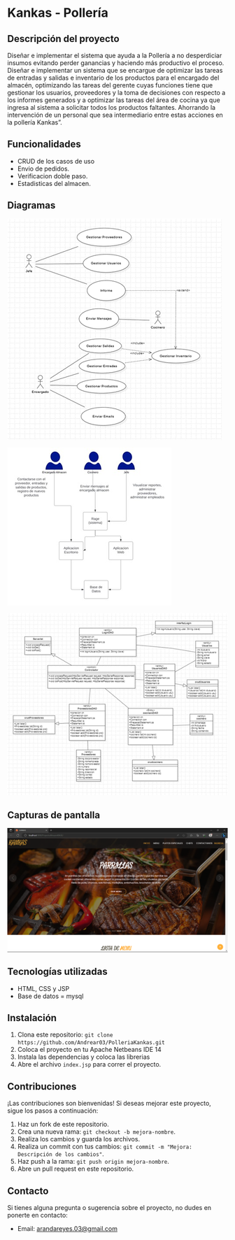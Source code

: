 # Kankas - Pollería

## Descripción del proyecto

Diseñar e implementar el sistema que ayuda a la Pollería a no desperdiciar insumos evitando perder ganancias y haciendo más productivo el proceso.  Diseñar e implementar un sistema que se encargue de optimizar las tareas de entradas y salidas e inventario de los productos para el encargado del almacén, optimizando las tareas del gerente cuyas funciones tiene que gestionar los usuarios, proveedores y la toma de decisiones con respecto a los informes generados y a optimizar las tareas del área de cocina ya que ingresa al sistema a solicitar todos los productos faltantes. Ahorrando la intervención de un personal que sea intermediario entre estas acciones en la pollería Kankas”.

## Funcionalidades

- CRUD de los casos de uso
- Envio de pedidos.
- Verificacion doble paso.
- Estadisticas del almacen.

## Diagramas

![Diagrama de Caso de Usos](img/casouso.png)

![Diagrama de Contexto](img/contexto.jpg)

![Diagrama de Clases](img/dcw.png)

## Capturas de pantalla

![Captura de pantalla 1](img/Captura.png)

## Tecnologías utilizadas

- HTML, CSS y JSP
- Base de datos = mysql 

## Instalación

1. Clona este repositorio: `git clone https://github.com/Andrear03/PolleriaKankas.git`
2. Coloca el proyecto en tu Apache Netbeans IDE 14
3. Instala las dependencias y coloca las librerias
4. Abre el archivo `index.jsp` para correr el proyecto.

## Contribuciones

¡Las contribuciones son bienvenidas! Si deseas mejorar este proyecto, sigue los pasos a continuación:

1. Haz un fork de este repositorio.
2. Crea una nueva rama: `git checkout -b mejora-nombre`.
3. Realiza los cambios y guarda los archivos.
4. Realiza un commit con tus cambios: `git commit -m "Mejora: Descripción de los cambios"`.
5. Haz push a la rama: `git push origin mejora-nombre`.
6. Abre un pull request en este repositorio.

## Contacto

Si tienes alguna pregunta o sugerencia sobre el proyecto, no dudes en ponerte en contacto:

- Email: arandareyes.03@gmail.com

